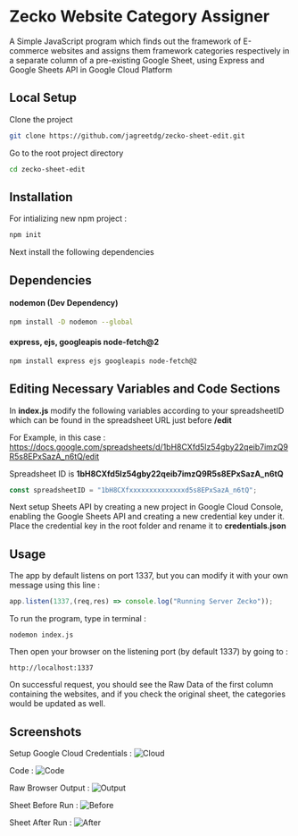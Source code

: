 
# Zecko Website Category Assigner

A Simple JavaScript program which finds out the framework of E-commerce websites and assigns them framework categories respectively in a separate column of a pre-existing Google Sheet, using Express and Google Sheets API in Google Cloud Platform


## Local Setup

Clone the project

```bash
git clone https://github.com/jagreetdg/zecko-sheet-edit.git
```

Go to the root project directory

```bash
cd zecko-sheet-edit
```


## Installation

For intializing new npm project :

```bash
npm init
```
Next install the following dependencies
## Dependencies

#### nodemon (Dev Dependency)

```bash
npm install -D nodemon --global
```

#### express, ejs, googleapis node-fetch@2

```bash
npm install express ejs googleapis node-fetch@2
```


## Editing Necessary Variables and Code Sections

In **index.js** modify the following variables according to your spreadsheetID which can be found in the spreadsheet URL just before **/edit**

For Example, in this case :
https://docs.google.com/spreadsheets/d/1bH8CXfd5lz54gby22qeib7imzQ9R5s8EPxSazA_n6tQ/edit

Spreadsheet ID is **1bH8CXfd5lz54gby22qeib7imzQ9R5s8EPxSazA_n6tQ**

```javascript
const spreadsheetID = "1bH8CXfxxxxxxxxxxxxxxd5s8EPxSazA_n6tQ";
```

Next setup Sheets API by creating a new project in Google Cloud Console, enabling the Google Sheets API and creating a new credential key under it. Place the credential key in the root folder and rename it to **credentials.json**
## Usage

The app by default listens on port 1337, but you can modify it with your own message using this line :

```javascript
app.listen(1337,(req,res) => console.log("Running Server Zecko"));
```

To run the program, type in terminal :
```
nodemon index.js
```

Then open your browser on the listening port (by default 1337) by going to :
```
http://localhost:1337
```

On successful request, you should see the Raw Data of the first column containing the websites, and if you check the original sheet, the categories would be updated as well.


## Screenshots

Setup Google Cloud Credentials :
![Cloud](https://imgur.com/0UE2Hxd.png)

Code :
![Code](https://imgur.com/2vOe4br.png)

Raw Browser Output :
![Output](https://imgur.com/74yCLWD.png)

Sheet Before Run :
![Before](https://imgur.com/3zdZkiY.png)

Sheet After Run :
![After](https://imgur.com/GCoYpas.png)
